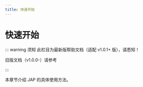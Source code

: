 ```yaml
---
title: 快速开始
---
```


# 快速开始

::: warning 须知
此栏目为最新版帮助文档（适配 v1.0.1+ 版），请悉知！

旧版文档（v1.0.0-）请参考

<ref-link :link='`/quickstart/old`' :title="`旧版帮助文档（适配 v1.0.0 版）`"/>
:::

本章节介绍 JAP 的具体使用方法。


<ref-link :link='`/quickstart/latest/jap-simple`' :title="`使用 jap-simple`"/>
<ref-link :link='`/quickstart/latest/jap-social`' :title="`使用 jap-social`"/>
<ref-link :link='`/quickstart/latest/jap-oauth2`' :title="`使用 jap-oauth2`"/>
<ref-link :link='`/quickstart/latest/jap-oidc`' :title="`使用 jap-oidc`"/>
<ref-link :link='`/quickstart/latest/jap-sso`' :title="`使用 jap-sso`"/>
<ref-link :link='`/quickstart/latest/error_code`' :title="`异常代码`"/>
